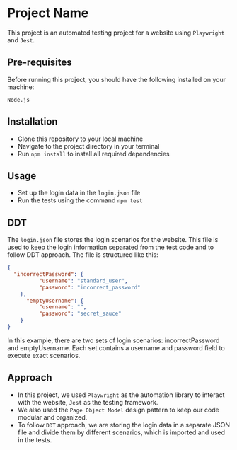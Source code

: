 # Project Name
This project is an automated testing project for a website using `Playwright` and `Jest`.

## Pre-requisites
Before running this project, you should have the following installed on your machine:

`Node.js`

## Installation
* Clone this repository to your local machine
* Navigate to the project directory in your terminal
* Run `npm install` to install all required dependencies

## Usage
* Set up the login data in the `login.json` file
* Run the tests using the command `npm test`

## DDT
The `login.json` file stores the login scenarios for the website. This file is used to keep the login information separated from the test code and to follow DDT approach. The file is structured like this:

```json
{
  "incorrectPassword": {
          "username": "standard_user",
          "password": "incorrect_password"
    },
      "emptyUsername": {
          "username": "",
          "password": "secret_sauce"
    }
}
```
In this example, there are two sets of login scenarios: incorrectPassword and emptyUsername. Each set contains a username and password field to execute exact scenarios. 

## Approach
* In this project, we used `Playwright` as the automation library to interact with the website, `Jest` as the testing framework. 
* We also used the `Page Object Model` design pattern to keep our code modular and organized. 
* To follow `DDT` approach, we are storing the login data in a separate JSON file and divide them by different scenarios, which is imported and used in the tests. 